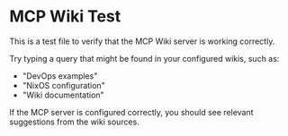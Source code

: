 # MCP Wiki Test

This is a test file to verify that the MCP Wiki server is working correctly.

Try typing a query that might be found in your configured wikis, such as:
- "DevOps examples"
- "NixOS configuration"
- "Wiki documentation"

If the MCP server is configured correctly, you should see relevant suggestions from the wiki sources.
